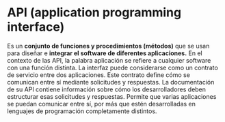 # API (application programming interface)

Es un **conjunto de funciones y procedimientos (métodos)** que se usan para diseñar e **integrar el software de diferentes aplicaciones.** En el contexto de las API, la palabra aplicación se refiere a cualquier software con una función distinta. La interfaz puede considerarse como un contrato de servicio entre dos aplicaciones. Este contrato define cómo se comunican entre sí mediante solicitudes y respuestas. La documentación de su API contiene información sobre cómo los desarrolladores deben estructurar esas solicitudes y respuestas. Permite que varias aplicaciones se puedan comunicar entre sí, por más que estén desarrolladas en lenguajes de programación completamente distintos.


